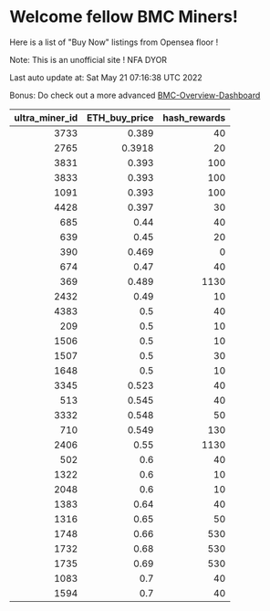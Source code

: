 # Welcome fellow BMC Miners!
Here is a list of "Buy Now" listings from Opensea floor !

Note: This is an unofficial site ! NFA DYOR

Last auto update at: Sat May 21 07:16:38 UTC 2022

Bonus: Do check out a more advanced [BMC-Overview-Dashboard](https://dune.com/defifunk/BMC-Overview-Dashboard)


|   ultra_miner_id |   ETH_buy_price |   hash_rewards |
|-----------------:|----------------:|---------------:|
|             3733 |          0.389  |             40 |
|             2765 |          0.3918 |             20 |
|             3831 |          0.393  |            100 |
|             3833 |          0.393  |            100 |
|             1091 |          0.393  |            100 |
|             4428 |          0.397  |             30 |
|              685 |          0.44   |             40 |
|              639 |          0.45   |             20 |
|              390 |          0.469  |              0 |
|              674 |          0.47   |             40 |
|              369 |          0.489  |           1130 |
|             2432 |          0.49   |             10 |
|             4383 |          0.5    |             40 |
|              209 |          0.5    |             10 |
|             1506 |          0.5    |             10 |
|             1507 |          0.5    |             30 |
|             1648 |          0.5    |             10 |
|             3345 |          0.523  |             40 |
|              513 |          0.545  |             40 |
|             3332 |          0.548  |             50 |
|              710 |          0.549  |            130 |
|             2406 |          0.55   |           1130 |
|              502 |          0.6    |             40 |
|             1322 |          0.6    |             10 |
|             2048 |          0.6    |             10 |
|             1383 |          0.64   |             40 |
|             1316 |          0.65   |             50 |
|             1748 |          0.66   |            530 |
|             1732 |          0.68   |            530 |
|             1735 |          0.69   |            530 |
|             1083 |          0.7    |             40 |
|             1594 |          0.7    |             40 |